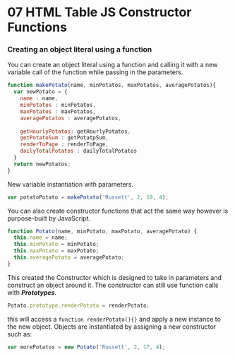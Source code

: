 # 07 HTML Table JS Constructor Functions

### Creating an object literal using a function
You can create an object literal using a function and calling it with a new variable call of the function while passing in the parameters.
```js
function makePotato(name, minPotatos, maxPotatos, averagePotatos){
  var newPotato = {
    name : name,
    minPotatos : minPotatos,
    maxPotatos : maxPotatos,
    averagePotatos : averagePotatos,
    
    getHourlyPotatos: getHourlyPotatos,
    getPotatoSum : getPotatpSum,
    renderToPage : renderToPage,
    dailyTotalPotatos : dailyTotalPotatos
  }
  return newPotatos;
}
```
New variable instantiation with parameters.
```js
var potatoPotato = makePotato('Russett', 2, 18, 4);
```
You can also create constructor functions that act the same way however is purpose-built by JavaScript.
```js
function Potato(name, minPotato, maxPotato, averagePotato) {
  this.name = name;
  this.minPotato = minPotato;
  this.maxPotato = maxPotato;
  this.averagePotato = averagePotato;
}
```
This created the Constructor which is designed to take in parameters and construct an object around it.
The constructor can still use function calls with ***Prototypes***.
```js
Potato.prototype.renderPotato = renderPotato;
```
this will access a `function renderPotato(){}` and apply a new instance to the new object.
Objects are instantiated by assigning a new constructor such as: 
```js
var morePotatos = new Potato('Russett', 2, 17, 4);
```
